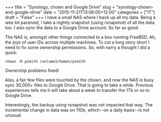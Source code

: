 +++
title = "Synology, chown and Google Drive"
slug = "synology-chown-and-google-drive"
date = "2015-11-21T13:06:00+12:00"
categories = ["IT"]
draft = "False"
+++
I have a small NAS where I back up all my data. Being a wee bit paranoid, I take a nightly snapshot (using rsnapshot) of all the data too. I also sync the data to a Google Drive account.  So far so good. 

The NAS is, amongst other things connected to a box running FreeBSD. Ah, the joys of user IDs across multiple machines. To cut a long story short I need to fix some ownership permissions. So, with narry a thought I did a quick:

    chown -R psmith /volume1/homes/psmith

Ownership problems fixed!

Alas, a fair few files were touched by the chown, and now the NAS is busy sync 30,000+ files to Google Drive. That is going to take a while. Previous experiences tells me it will take about a week to transfer the 1Tb or so to Google Drive.

Interestingly, the backup using rsnapshot was not impacted that way. The incremental change in data was on 11Gb, which--on a daily basis--is not unusual.


